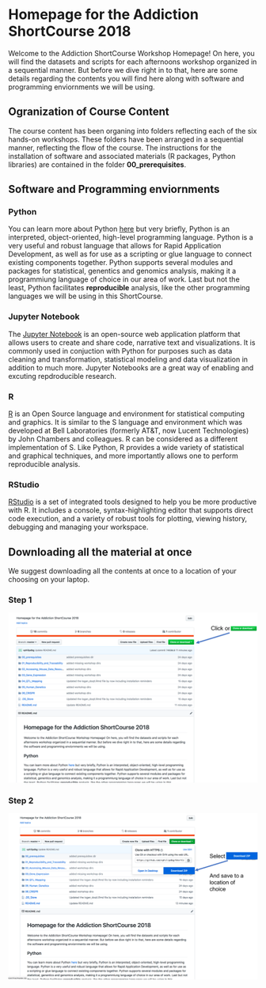 # Homepage for the Addiction ShortCourse 2018

Welcome to the Addiction ShortCourse Workshop Homepage! On here, you will find the datasets and scripts for each afternoons workshop organized in a sequential manner. But before we dive right in to that, here are some details regarding the contents you will find here along with software and programming enviornments we will be using. 

## Ogranization of Course Content
The course content has been organing into folders reflecting each of the six hands-on workshops. These folders have been arranged in a sequential manner, reflecting the flow of the course. The instructions for the installation of software and associated materials (R packages, Python libraries) are contained in the folder **00_prerequisites**.

## Software and Programming enviornments

### Python
You can learn more about Python [here](https://www.python.org/about/) but very briefly, Python is an interpreted, object-oriented, high-level programming language. Python is a very useful and robust language that allows for Rapid Application Development, as well as for use as a scripting or glue language to connect existing components together. Python supports several modules and packages for statistical, genentics and genomics analysis, making it a programmiung language of choice in our area of work. Last but not the least, Python facilitates **reproducible** analysis, like the other programming languages we will be using in this ShortCourse.

### Jupyter Notebook
The [Jupyter Notebook](http://jupyter.org/) is an open-source web application platform that allows users to create and share code, narrative text and visualizations. It is commonly used in conjuction with Python for purposes such as data cleaning and transformation, statistical modeling and data visualization in addition to much more. Jupyter Notebooks are a great way of enabling and excuting repdroducible research.

### R
[R](https://www.r-project.org/about.html) is an Open Source language and environment for statistical computing and graphics. It is similar to the S language and environment which was developed at Bell Laboratories (formerly AT&T, now Lucent Technologies) by John Chambers and colleagues. R can be considered as a different implementation of S. Like Python, R provides a wide variety of statistical and graphical techniques, and more importantly allows one to perform reproducible analysis.

### RStudio
[RStudio](https://www.rstudio.com/) is a set of integrated tools designed to help you be more productive with R. It includes a console, syntax-highlighting editor that supports direct code execution, and a variety of robust tools for plotting, viewing history, debugging and managing your workspace. 

## Downloading all the material at once
We suggest downloading all the contents at once to a location of your choosing on your laptop.

### Step 1
![Step1](imgs/Step1.png)


### Step 2
![Step2](imgs/Step2.png)
